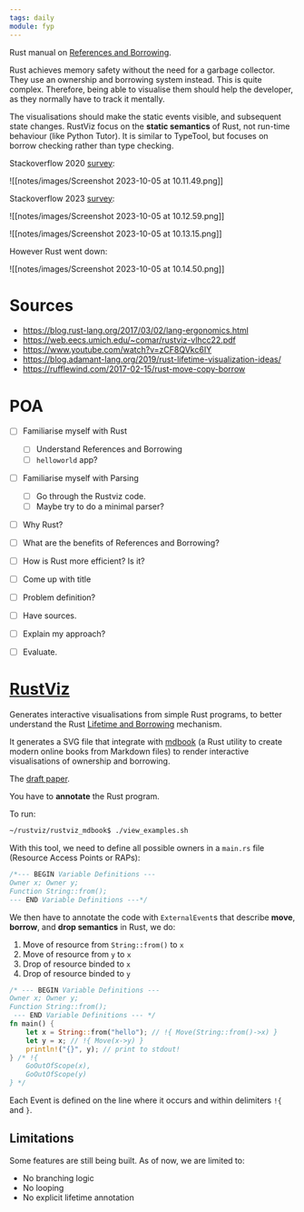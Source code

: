 ```yaml
---
tags: daily
module: fyp
---
```

Rust manual on [References and Borrowing](https://doc.rust-lang.org/book/ch04-02-references-and-borrowing.html).

Rust achieves memory safety without the need for a garbage collector. They use an ownership and borrowing system instead. This is quite complex. Therefore, being able to visualise them should help the developer, as they normally have to track it mentally. 

The visualisations should make the static events visible, and subsequent state changes. RustViz focus on the **static semantics** of Rust, not run-time behaviour (like Python Tutor). It is similar to TypeTool, but focuses on borrow checking rather than type checking.

Stackoverflow 2020 [survey](https://insights.stackoverflow.com/survey/2020#technology-most-loved-dreaded-and-wanted-languages-loved):

![[notes/images/Screenshot 2023-10-05 at 10.11.49.png]]

Stackoverflow 2023 [survey](https://survey.stackoverflow.co/2023/#overview):

![[notes/images/Screenshot 2023-10-05 at 10.12.59.png]]

![[notes/images/Screenshot 2023-10-05 at 10.13.15.png]]

However Rust went down:

![[notes/images/Screenshot 2023-10-05 at 10.14.50.png]]
# Sources
- https://blog.rust-lang.org/2017/03/02/lang-ergonomics.html
- https://web.eecs.umich.edu/~comar/rustviz-vlhcc22.pdf
- https://www.youtube.com/watch?v=zCF8QVkc6IY
- https://blog.adamant-lang.org/2019/rust-lifetime-visualization-ideas/
- https://rufflewind.com/2017-02-15/rust-move-copy-borrow
# POA
- [ ] Familiarise myself with Rust
    - [ ] Understand References and Borrowing
    - [ ] `helloworld` app?
- [ ] Familiarise myself with Parsing
    - [ ] Go through the Rustviz code.
    - [ ] Maybe try to do a minimal parser?
- [ ] Why Rust?
- [ ] What are the benefits of References and Borrowing?
- [ ] How is Rust more efficient? Is it?

- [ ] Come up with title
- [ ] Problem definition?
- [ ] Have sources.
- [ ] Explain my approach?
- [ ] Evaluate.
# [RustViz](https://github.com/rustviz/rustviz)
Generates interactive visualisations from simple Rust programs, to better understand the Rust [Lifetime and Borrowing](https://doc.rust-lang.org/book/ch04-02-references-and-borrowing.html) mechanism.

It generates a SVG file that integrate with [mdbook](https://github.com/rust-lang/mdBook) (a Rust utility to create modern online books from Markdown files) to render interactive visualisations of ownership and borrowing.

The [draft paper](https://web.eecs.umich.edu/~comar/rustviz-hatra20.pdf).

You have to **annotate** the Rust program.

To run:

```bash
~/rustviz/rustviz_mdbook$ ./view_examples.sh
```

With this tool, we need to define all possible owners in a `main.rs` file (Resource Access Points or RAPs):

```rust
/*--- BEGIN Variable Definitions ---
Owner x; Owner y;
Function String::from();
--- END Variable Definitions ---*/
```

We then have to annotate the code with `ExternalEvent`s that describe **move**, **borrow**, and **drop semantics** in Rust, we do:

1. Move of resource from `String::from()` to `x`
2. Move of resource from `y` to `x`
3. Drop of resource binded to `x`
4. Drop of resource binded to `y`

```rust
/* --- BEGIN Variable Definitions ---
Owner x; Owner y;
Function String::from();
 --- END Variable Definitions --- */
fn main() {
    let x = String::from("hello"); // !{ Move(String::from()->x) }
    let y = x; // !{ Move(x->y) }
    println!("{}", y); // print to stdout!
} /* !{
    GoOutOfScope(x),
    GoOutOfScope(y)
} */
```

Each Event is defined on the line where it occurs and within delimiters `!{` and `}`.

## Limitations
Some features are still being built. As of now, we are limited to:

- No branching logic
- No looping
- No explicit lifetime annotation